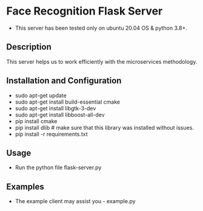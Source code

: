 # Face Recognition Flask Server

* This server has been tested only on ubuntu 20.04 OS & python 3.8+.

## Description
This server helps us to work efficiently with the microservices methodology.

## Installation and Configuration
* sudo apt-get update
* sudo apt-get install build-essential cmake
* sudo apt-get install libgtk-3-dev
* sudo apt-get install libboost-all-dev
* pip install cmake
* pip install dlib # make sure that this library was installed without issues.
* pip install -r requirements.txt

## Usage
* Run the python file flask-server.py

## Examples

* The example client may assist you - example.py
